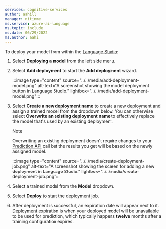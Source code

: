 ```yaml
---
services: cognitive-services
author: aahill
manager: nitinme
ms.service: azure-ai-language
ms.topic: include
ms.date: 06/29/2022
ms.author: aahi
---
```



To deploy your model from within the [Language Studio](https://aka.ms/LanguageStudio):

1. Select **Deploying a model** from the left side menu.

1. Select **Add deployment** to start the **Add deployment** wizard.

    :::image type="content" source="../../media/add-deployment-model.png" alt-text="A screenshot showing the model deployment button in Language Studio." lightbox="../../media/add-deployment-model.png":::

1. Select **Create a new deployment name** to create a new deployment and assign a trained model from the dropdown below. You can otherwise select **Overwrite an existing deployment name** to effectively replace the model that's used by an existing deployment.

    > [!NOTE]
    > Overwriting an existing deployment doesn't require changes to your [Prediction API](https://aka.ms/clu-runtime-api) call but the results you get will be based on the newly assigned model.
    
    :::image type="content" source="../../media/create-deployment-job.png" alt-text="A screenshot showing the screen for adding a new deployment in Language Studio." lightbox="../../media/create-deployment-job.png":::

1. Select a trained model from the **Model** dropdown. 

1. Select **Deploy** to start the deployment job.

1. After deployment is successful, an expiration date will appear next to it. [Deployment expiration](../../../concepts/model-lifecycle.md#expiration-timeline) is when your deployed model will be unavailable to be used for prediction, which typically happens **twelve** months after a training configuration expires.
